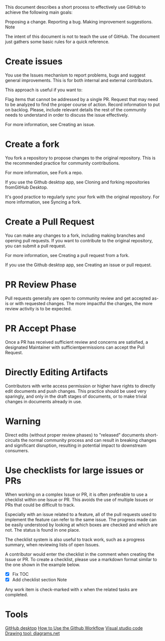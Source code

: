 
This document describes a short process to effectively use GitHub to achieve the following main goals:

Proposing a change.
Reporting a bug.
Making improvement suggestions.
Note

The intent of this document is not to teach the use of GitHub. The document just gathers some basic rules for a quick reference.

# Create issues
You use the Issues mechanism to report problems, bugs and suggest general improvements. This is for both internal and external contributors.

This approach is useful if you want to:

Flag items that cannot be addressed by a single PR.
Request that may need to be analyzed to find the proper course of action.
Record information to put on backlog.
Please, include relevant details the rest of the community needs to understand in order to discuss the issue effectively.

For more information, see Creating an issue.

# Create a fork
You fork a repository to propose changes to the original repository. This is the recommended practice for community contributions.

For more information, see Fork a repo.

If you use the Github desktop app, see Cloning and forking repositories fromGitHub Desktop.

It's good practice to regularly sync your fork with the original repository. For more information, see Syncing a fork.

# Create a Pull Request
You can make any changes to a fork, including making branches and opening pull requests. If you want to contribute to the original repository, you can submit a pull request.

For more information, see Creating a pull request from a fork.

If you use the Github desktop app, see Creating an issue or pull request.

# PR Review Phase
Pull requests generally are open to community review and get accepted as-is or with requested changes. The more impactful the changes, the more review activity is to be expected.

# PR Accept Phase
Once a PR has received sufficient review and concerns are satisfied, a designated Maintainer with sufficientpermissions can accept the Pull Request.

# Directly Editing Artifacts
Contributors with write access permission or higher have rights to directly edit documents and push changes. This practice should be used very sparingly, and only in the draft stages of documents, or to make trivial changes in documents already in use.

# Warning

Direct edits (without proper review phases) to "released" documents short-circuits the normal community process and can result in breaking changes and significant disruption, resulting in potential impact to downstream consumers.

# Use checklists for large issues or PRs
When working on a complex Issue or PR, it is often preferable to use a checklist within one Issue or PR. This avoids the use of multiple Issues or PRs that could be difficult to track.

Especially with an issue related to a feature, all of the pull requests used to implement the feature can refer to the same issue. The progress made can be easily understood by looking at which boxes are checked and which are not. The status is found in one place.

The checklist system is also useful to track work, such as a progress summary, when reviewing lists of open Issues.

A contributor would enter the checklist in the comment when creating the Issue or PR. To create a checklist, please use a markdown format similar to the one shown in the example below.

- [x] Fix TOC
- [x] Add checklist section
Note

Any work item is check-marked with x when the related tasks are completed.

# Tools
[GitHub desktop](https://desktop.github.com/)
[How to Use the Github Workflow](https://www.youtube.com/watch?v=8UguQzmswC4)
[Visual studio code](https://code.visualstudio.com/)
[Drawing tool: diagrams.net](https://www.diagrams.net/)
